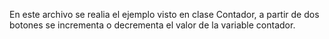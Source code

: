 En este archivo se realia el ejemplo visto en clase Contador, a partir de dos botones se incrementa o decrementa el valor de la variable contador.